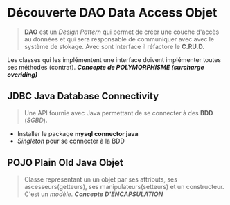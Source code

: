 # Découverte DAO Data Access Objet
> **DAO** est un _Design Pattern_ qui permet de créer une couche d'accès au données et qui sera responsable de communiquer avec avec le système de stokage. Avec sont Interface il réfactore le **C.RU.D.**

Les classes qui les implémentent une interface doivent implémenter toutes ses méthodes (contrat). ***Concepte de POLYMORPHISME (surcharge overiding)*** 

## JDBC Java Database Connectivity
>Une API fournie avec Java permettant de se connecter à des **BDD** (*SGBD*).
* Installer le package **mysql connector java**
* *Singleton* pour se connecter à la BDD

## POJO Plain Old Java Objet
> Classe representant un un objet par ses attributs, ses ascesseurs(getteurs), ses manipulateurs(setteurs) et un constructeur. C'est un *modèle*. ***Concepte D'ENCAPSULATION***